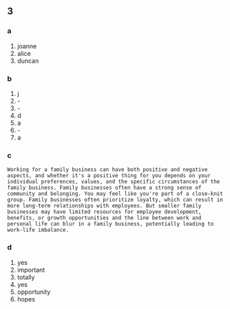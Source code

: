 ## 3
### a

1. joanne
2. alice
3. duncan

### b

1. j
2. \-
3. \-
4. d
5. a
6. \-
7. a
    
### c

    Working for a family business can have both positive and negative aspects, and whether it's a positive thing for you depends on your individual preferences, values, and the specific circumstances of the family business. Family businesses often have a strong sense of community and belonging. You may feel like you're part of a close-knit group. Family businesses often prioritize loyalty, which can result in more long-term relationships with employees. But smaller family businesses may have limited resources for employee development, benefits, or growth opportunities and the line between work and personal life can blur in a family business, potentially leading to work-life imbalance.
    
### d

1. yes
2. important
3. totally
4. yes
5. opportunity
6. hopes
